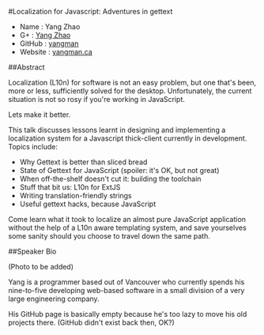 #Localization for Javascript: Adventures in gettext

* Name      : Yang Zhao
* G+        : [Yang Zhao](https://plus.google.com/u/0/112083123331911120083/)
* GitHub    : [yangman](http://github.com/yangman)
* Website   : [yangman.ca](http://yangman.ca)

##Abstract

Localization (L10n) for software is not an easy problem, but one that's been, more or less, sufficiently
solved for the desktop. Unfortunately, the current situation is not so rosy if you're working in JavaScript.

Lets make it better.

This talk discusses lessons learnt in designing and implementing a localization system for
a Javascript thick-client currently in development. Topics include:

* Why Gettext is better than sliced bread
* State of Gettext for JavaScript (spoiler: it's OK, but not great)
* When off-the-shelf doesn't cut it: building the toolchain
* Stuff that bit us: L10n for ExtJS
* Writing translation-friendly strings
* Useful gettext hacks, because JavaScript

Come learn what it took to localize an almost pure JavaScript application without the help of a
L10n aware templating system, and save yourselves some sanity should you choose to travel down the same path.

##Speaker Bio

(Photo to be added)

Yang is a programmer based out of Vancouver who currently spends his
nine-to-five developing web-based software in a small division of a very large engineering
company.

His GitHub page is basically empty because he's too lazy to move his old projects there.
(GitHub didn't exist back then, OK?)


